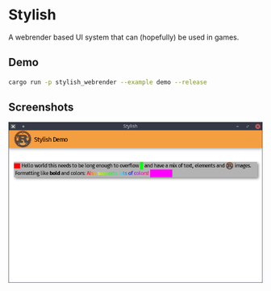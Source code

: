 # Stylish

A webrender based UI system that can (hopefully) be used in games.

## Demo

```bash
cargo run -p stylish_webrender --example demo --release
```

## Screenshots

![demo](demo.png)
